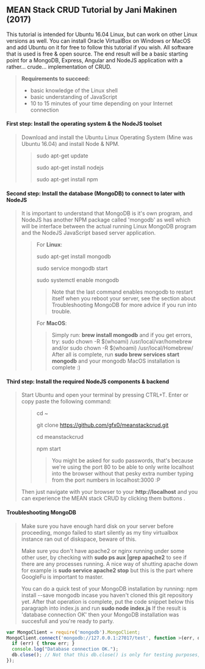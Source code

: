 ## MEAN Stack CRUD Tutorial by Jani Makinen (2017) ##

This tutorial is intended for Ubuntu 16.04 Linux, but can work on other Linux versions as well. You can install Oracle VirtualBox on Windows or MacOS and add Ubuntu on it for free to follow this tutorial if you wish. All software that is used is free & open source. The end result will be a basic starting point for a MongoDB, Express, Angular and NodeJS application with a rather... crude... implementation of CRUD.

> **Requirements to succeed:** 
> * basic knowledge of the Linux shell
> * basic understanding of JavaScript
> * 10 to 15 minutes of your time depending on your Internet connection

#### First step: Install the operating system & the NodeJS toolset
> Download and install the Ubuntu Linux Operating System (Mine was Ubuntu 16.04) and install Node & NPM.
>> sudo apt-get update
>>
>> sudo apt-get install nodejs
>>
>> sudo apt-get install npm
>>
#### Second step: Install the database (MongoDB) to connect to later with NodeJS
> It is important to understand that MongoDB is it's own program, and NodeJS has another NPM package called 'mongodb' as well which will be interface between the actual running Linux MongoDB program and the NodeJS JavaScript based server application.
>> For **Linux**:
>>
>> sudo apt-get install mongodb
>>
>> sudo service mongodb start
>>
>> sudo systemctl enable mongodb
>>
>>> Note that the last command enables mongodb to restart itself when you reboot your server,
>>> see the section about Troubleshooting MongoDB for more advice if you run into trouble.
>>
>> For **MacOS**:
>>
>>> Simply run: **brew install mongodb**
>>> and if you get errors, try: sudo chown -R $(whoami) /usr/local/var/homebrew
>>> and/or sudo chown -R $(whoami) /usr/local/Homebrew/
>>> After all is complete, run **sudo brew services start mongodb** and your mongodb MacOS installation is complete :)
>>
>>


#### Third step: Install the required NodeJS components & backend
> Start Ubuntu and open your terminal by pressing CTRL+T. Enter or copy paste the following command:
>> cd ~ 
>>
>> git clone https://github.com/gfx0/meanstackcrud.git
>>
>> cd meanstackcrud
>>
>> npm start
>>
>>>You might be asked for sudo passwords, that's because we're using the port 80 to be able to only write localhost into the browser without that pesky extra number typing from the port numbers in localhost:3000 :P
>
> Then just navigate with your browser to your **http://localhost** and you can experience the MEAN stack CRUD by clicking them buttons .

#### Troubleshooting MongoDB
>Make sure you have enough hard disk on your server before  proceeding, mongo failed to start silently as my tiny virtualbox instance ran out of diskspace, beware of this.
>
> Make sure you don't have apache2 or nginx running under some other user, by checking with 
> **sudo ps aux |grep apache2** to see if there are any processes running. A nice way of shutting apache down for example is **sudo service apache2 stop** but this is the part where GoogleFu is important to master.
>
> You can do a quick test of your MongoDB installation by running: npm install --save mongodb incase you haven't cloned this git repository yet. After that operation is complete, put the code snippet below this paragraph into index.js and run **sudo node index.js** If the result is 'database connection OK' then your MongoDB installation was succesfull and you're ready to party.

```javascript
var MongoClient = require('mongodb').MongoClient;
MongoClient.connect('mongodb://127.0.0.1:27017/test', function >(err, db) {
  if (err) { throw err; }
  console.log("Database connection OK.");
  db.close(); // Not that this db.close() is only for testing purposes, don't leave it into your code.
});
```
